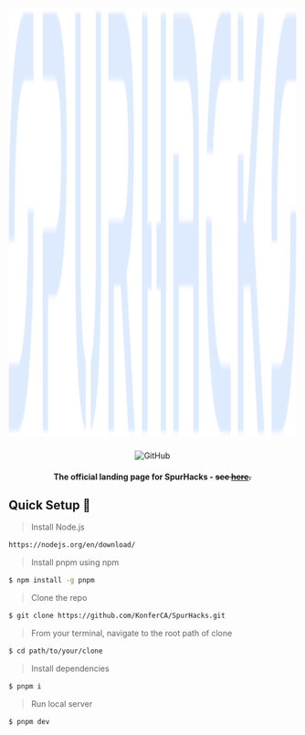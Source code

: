 <div align="center">
  <h1 align="center">
    <a href="https://onboard.spuric.com/">
        <picture>
            <source height="65" media="(prefers-color-scheme: dark)" srcset="https://github.com/KonferCA/SpurHacks/blob/main/src/assets/spurhacks-logo-white.png">
            <img height="750" alt="SPURHACKS" src="https://github.com/KonferCA/SpurHacks/blob/main/src/assets/spurhacks-logo-white.png">
        </picture>
    </a>
    <br>
  </h1>
                                                 
  ![GitHub](https://img.shields.io/github/license/KonferCA/SPUR-Landing?style=flat-square)
  
  #### The official landing page for SpurHacks - ~~see [here](https://hackathon.spuric.com).~~
</div>

## Quick Setup :hammer:

> Install Node.js

```sh
https://nodejs.org/en/download/
```

> Install pnpm using npm

```sh
$ npm install -g pnpm
```

> Clone the repo

```sh
$ git clone https://github.com/KonferCA/SpurHacks.git
```

> From your terminal, navigate to the root path of clone

```sh
$ cd path/to/your/clone
```

> Install dependencies

```sh
$ pnpm i
```

> Run local server

```sh
$ pnpm dev
```
